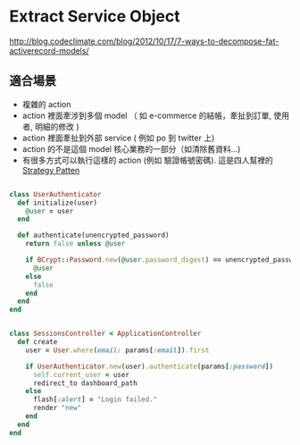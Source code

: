 # Extract Service Object

<http://blog.codeclimate.com/blog/2012/10/17/7-ways-to-decompose-fat-activerecord-models/>

## 適合場景

* 複雜的 action
* action 裡面牽涉到多個 model （ 如 e-commerce 的結帳，牽扯到訂單, 使用者, 明細的修改 ) 
* action 裡面牽扯到外部 service ( 例如 po 到 twitter 上)
* action 的不是這個 model 核心業務的一部分（如清除舊資料...)
* 有很多方式可以執行這樣的 action (例如 驗證帳號密碼). 這是四人幫裡的 [Strategy Patten](http://en.wikipedia.org/wiki/Strategy_pattern)

``` ruby UserAuthenticator

class UserAuthenticator
  def initialize(user)
    @user = user
  end

  def authenticate(unencrypted_password)
    return false unless @user

    if BCrypt::Password.new(@user.password_digest) == unencrypted_password
      @user
    else
      false
    end
  end
end

```


``` ruby SessionsController

class SessionsController < ApplicationController
  def create
    user = User.where(email: params[:email]).first

    if UserAuthenticator.new(user).authenticate(params[:password])
      self.current_user = user
      redirect_to dashboard_path
    else
      flash[:alert] = "Login failed."
      render "new"
    end
  end
end

```